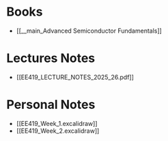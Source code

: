 # Books
- [[__main_Advanced Semiconductor Fundamentals]]

# Lectures Notes
- [[EE419_LECTURE_NOTES_2025_26.pdf]]

# Personal Notes
- [[EE419_Week_1.excalidraw]]
- [[EE419_Week_2.excalidraw]]
